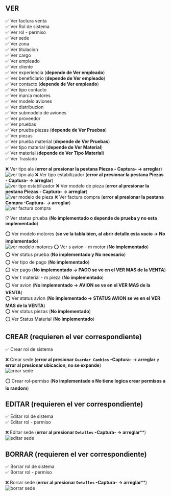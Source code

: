 ## VER

:white_check_mark: Ver factura venta <br>
:white_check_mark: Ver Rol de sistema <br>
:white_check_mark: Ver rol - permiso<br>
:white_check_mark: Ver sede <br>
:white_check_mark: Ver zona <br>
:white_check_mark: Ver titulacion <br>
:white_check_mark: Ver cargo <br>
:white_check_mark: Ver empleado <br>
:white_check_mark: Ver cliente <br>
:white_check_mark: Ver experiencia (**depende de Ver empleado**)<br>
:white_check_mark: Ver beneficiario (**depende de Ver empleado**)<br>
:white_check_mark: Ver contacto (**depende de Ver empleado**)<br>
:white_check_mark: Ver tipo contacto<br>
:white_check_mark: Ver marca motores<br>
:white_check_mark: Ver modelo aviones<br>
:white_check_mark: Ver distribucion<br>
:white_check_mark: Ver submodelo de aviones<br>
:white_check_mark: Ver proveedor<br>
:white_check_mark: Ver pruebas<br>
:white_check_mark: Ver prueba piezas (**depende de Ver Pruebas**)<br>
:white_check_mark: Ver piezas<br>
:white_check_mark: Ver prueba material (**depende de Ver Pruebas**)<br>
:white_check_mark: Ver tipo material (**depende de Ver Material**)<br>
:white_check_mark: Ver material (**depende de Ver Tipo Material**)<br>
:white_check_mark: Ver Traslado<br>


:x: Ver tipo ala (**error al presionar la pestana Piezas - Captura- -> arreglar**) <br>
![ver tipo ala](https://image.prntscr.com/image/LVzIIwy3QNyFEUY2yWrpsA.png)
:x: Ver tipo estabilizador (**error al presionar la pestana Piezas - Captura- -> arreglar**) <br>
![ver tipo estabilizador](https://image.prntscr.com/image/sV4zj_wLRfO8o9pArIy-WQ.png)
:x: Ver modelo de pieza (**error al presionar la pestana Piezas - Captura- -> arreglar**) <br>
![ver modelo de pieza](https://image.prntscr.com/image/Y65sPrOtSJ_1c1-IDUECag.png)
:x: Ver factura compra (**error al presionar la pestana Compra -Captura- -> arreglar**) <br>
![ver factura compra](https://image.prntscr.com/image/79mhcOiJQqOydu-YQaQQJA.png)



:interrobang: Ver status prueba (**No implementado o depende de prueba y no esta implementado**)<br>

:o: Ver modelo motores (**se ve la tabla bien, al abrir detalle esta vacio -> No implementado**)<br>
![ver modelo motores](https://image.prntscr.com/image/epUE871iRWWTjgMkMnLg8g.png)
:o: Ver s avion - m motor (**No implementado**)<br>
:o: Ver status prueba (**No implementado y No necesario**)<br>
:o: Ver tipo de pago (**No implementado**)<br>
:o: Ver pago (**No implementado -> PAGO se ve en el VER MAS de la VENTA**)<br>
:o: Ver t material - m pieza (**No implementado**)<br>
:o: Ver avion (**No implementado -> AVION se ve en el VER MAS de la VENTA**)<br>
:o: Ver status avion (**No implementado -> STATUS AVION se ve en el VER MAS de la VENTA**)<br>
:o: Ver status piezas (**No implementado**)<br>
:o: Ver Status Material (**No implementado**)<br>

## CREAR (requieren el ver correspondiente)

:white_check_mark: Crear rol de sistema<br>

:x: Crear sede (**error al presionar `Guardar Cambios` -Captura- -> arreglar** y **error al presionar ubicacion, no se expande**) <br>
![crear sede](https://image.prntscr.com/image/pFBxJsU1R4qoiKCfZtMOMg.png)

:o: Crear rol-permiso (**No implementado o No tiene logica crear permisos a lo random**)<br>

## EDITAR (requieren el ver correspondiente)

:white_check_mark: Editar rol de sistema<br>
:white_check_mark: Editar rol - permiso<br>

:x: Editar sede (**error al presionar `Detalles` -Captura- -> arreglar****) <br>
![editar sede](https://image.prntscr.com/image/Ev9dHKr4T1CamjfT_SF7iw.png)

## BORRAR (requieren el ver correspondiente)

:white_check_mark: Borrar rol de sistema<br>
:white_check_mark: Borrar rol - permiso<br>

:x: Borrar sede (**error al presionar `Detalles` -Captura- -> arreglar****) <br>
![borrar sede](https://image.prntscr.com/image/Ev9dHKr4T1CamjfT_SF7iw.png)
